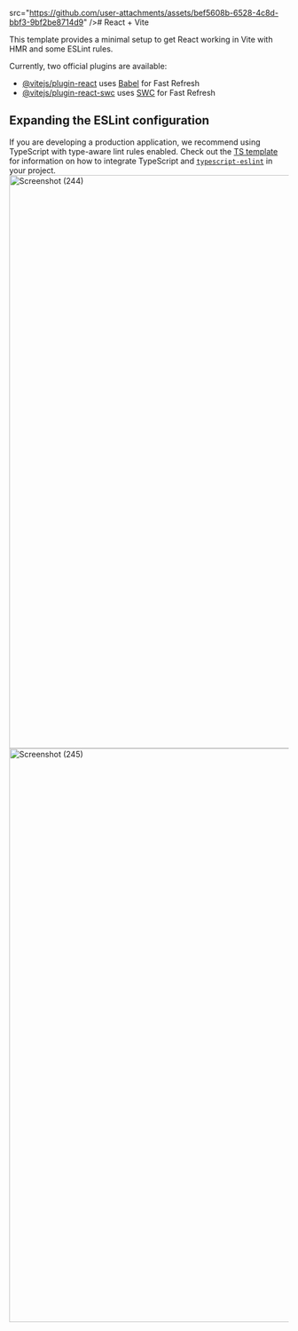 src="https://github.com/user-attachments/assets/bef5608b-6528-4c8d-bbf3-9bf2be8714d9" /># React + Vite

This template provides a minimal setup to get React working in Vite with HMR and some ESLint rules.

Currently, two official plugins are available:

- [@vitejs/plugin-react](https://github.com/vitejs/vite-plugin-react/blob/main/packages/plugin-react) uses [Babel](https://babeljs.io/) for Fast Refresh
- [@vitejs/plugin-react-swc](https://github.com/vitejs/vite-plugin-react/blob/main/packages/plugin-react-swc) uses [SWC](https://swc.rs/) for Fast Refresh

## Expanding the ESLint configuration

If you are developing a production application, we recommend using TypeScript with type-aware lint rules enabled. Check out the [TS template](https://github.com/vitejs/vite/tree/main/packages/create-vite/template-react-ts) for information on how to integrate TypeScript and [`typescript-eslint`](https://typescript-eslint.io) in your project.
<img width="1918" height="1033" alt="Screenshot (244)" src="https://github.com/user-attachments/assets/501973d0-34d8-40f3-b38f-3b64b902964a" />
<img width="1920" height="1034" alt="Screenshot (245)" src="https://github.com/user-attachments/assets/75d555ce-fc75-4b0e-9e9e-84e82c0d3a07" />
